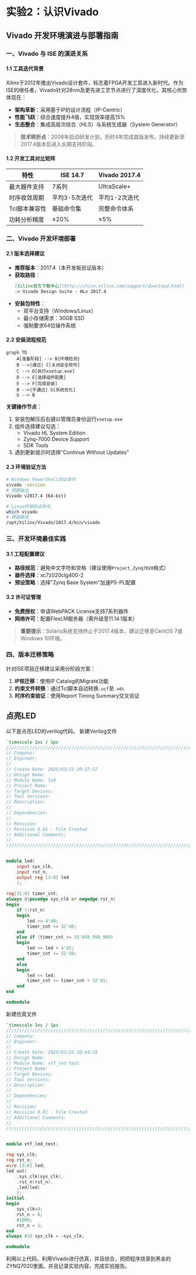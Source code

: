 # 实验2：认识Vivado

## Vivado 开发环境演进与部署指南

### 一、Vivado 与 ISE 的演进关系
#### 1.1 工具迭代背景
Xilinx于2012年推出Vivado设计套件，标志着FPGA开发工具进入新时代。作为ISE的继任者，Vivado针对28nm及更先进工艺节点进行了深度优化，其核心优势体现在：

- **架构革新**：采用基于IP的设计流程（IP-Centric）
- **性能飞跃**：综合速度提升4倍，实现效率提高15%
- **生态整合**：集成高层次综合（HLS）与系统生成器（System Generator）

> **技术转折点**：2008年启动研发计划，历时4年完成首版发布，持续更新至2017.4版本后进入长期支持阶段。

#### 1.2 开发工具对比矩阵

| 特性                | ISE 14.7          | Vivado 2017.4      |
|--------------------|-------------------|--------------------|
| 最大器件支持         | 7系列             | UltraScale+        |
| 时序收敛周期         | 平均3-5次迭代     | 平均1-2次迭代       |
| Tcl脚本兼容性        | 基础命令集         | 完整命令体系        |
| 功耗分析精度         | ±20%              | ±5%                |


### 二、Vivado 开发环境部署
#### 2.1 版本选择建议
- **推荐版本**：2017.4（本开发板验证版本）
- **获取路径**：
  ```markdown
  [Xilinx官方下载中心](http://china.xilinx.com/support/download.html)
  -> Vivado Design Suite - HLx 2017.4
  ```
- **安装包特性**：
  - 双平台支持（Windows/Linux）
  - 最小存储需求：30GB SSD
  - 强制要求64位操作系统

#### 2.2 安装流程规范
```mermaid
graph TD
    A[准备阶段] --> B{环境检测}
    B -->|通过| C[关闭安全软件]
    C --> D[执行xsetup.exe]
    D --> E[选择组件配置]
    E --> F[完成安装]
    B -->|不通过| G[系统优化]
    G --> B
```

**关键操作节点**：
1. 安装包解压后右键以管理员身份运行`xsetup.exe`
2. 组件选择建议勾选：
   - Vivado HL System Edition
   - Zynq-7000 Device Support
   - SDK Tools
3. 遇到更新提示时选择"Continue Without Updates"


#### 2.3 环境验证方法
```bash
# Windows PowerShell验证命令
vivado -version
# 预期输出
Vivado v2017.4 (64-bit)

# Linux终端验证命令
which vivado
# 预期路径
/opt/Xilinx/Vivado/2017.4/bin/vivado
```

### 三、开发环境最佳实践
#### 3.1 工程配置建议
- **路径规范**：避免中文字符和空格（建议使用`Project_Zynq7020`格式）
- **器件选择**：xc7z020clg400-2
- **预设策略**：选择"Zynq Base System"加速PS-PL配置

#### 3.2 许可证管理
- **免费授权**：申请WebPACK License支持7系列器件
- **网络许可**：配置FlexLM服务器（需升级至11.14.1版本）

> **重要提示**：Solaris系统支持终止于2017.4版本，建议迁移至CentOS 7或Windows 10环境。


### 四、版本迁移策略
针对ISE项目迁移建议采用分阶段方案：
1. **IP核迁移**：使用IP Catalog的Migrate功能
2. **约束文件转换**：通过Tcl脚本自动转换`.ucf`至`.xdc`
3. **时序约束验证**：使用Report Timing Summary交叉验证

## 点亮LED
以下是点亮LED的verilog代码。
新建Verilog文件
```verilog led.v
`timescale 1ns / 1ps
//////////////////////////////////////////////////////////////////////////////////
// Company: 
// Engineer: 
// 
// Create Date: 2025/03/23 20:27:37
// Design Name: 
// Module Name: led
// Project Name: 
// Target Devices: 
// Tool Versions: 
// Description: 
// 
// Dependencies: 
// 
// Revision:
// Revision 0.01 - File Created
// Additional Comments:
// 
//////////////////////////////////////////////////////////////////////////////////


module led(
    input sys_clk,
    input rst_n,
    output reg [3:0] led
    );
    
reg[31:0] timer_cnt;
always @(posedge sys_clk or negedge rst_n)
begin
    if (!rst_n)
    begin
        led <= 4'd0;
        timer_cnt <= 32'd0;
    end
    else if (timer_cnt >= 32'd49_999_999)
    begin
        led <= led + 4'd1;
        timer_cnt <= 32'd0;
    end
    else
    begin
        led <= led;
        timer_cnt <= timer_cnt + 32'd1;
    end
end 

endmodule
```

新建仿真文件
```verilog vtf_led_test.v
`timescale 1ns / 1ps
//////////////////////////////////////////////////////////////////////////////////
// Company: 
// Engineer: 
// 
// Create Date: 2025/03/23 20:44:29
// Design Name: 
// Module Name: vtf_led_test
// Project Name: 
// Target Devices: 
// Tool Versions: 
// Description: 
// 
// Dependencies: 
// 
// Revision:
// Revision 0.01 - File Created
// Additional Comments:
// 
//////////////////////////////////////////////////////////////////////////////////


module vtf_led_test;

reg sys_clk;
reg rst_n;
wire [3:0] led;
led uut(
    .sys_clk(sys_clk),
    .rst_n(rst_n),
    .led(led)
    );
initial
begin
    sys_clk=0;
    rst_n = 0;
    #1000;
    rst_n = 1;
end
always #10 sys_clk = ~sys_clk;

endmodule
```

利用以上代码，利用Vivado进行仿真，并且综合，把把程序烧录到黑金的ZYNQ7020里面。并且记录实验内容，完成实验报告。
